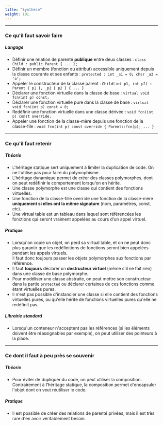 ```yaml
---
title: "Synthèse"
weight: 101
---
```


---

### Ce qu'il faut savoir faire

##### Langage

- Définir une relation de parenté **publique** entre deux classes : `class Child : public Parent { ... };`
- Définir un membre (fonction ou attribut) accessible uniquement depuis la classe courante et ses enfants : `protected : int _a1 = 0; char _a2 = 'a';`
- Appeler le constructeur de la classe parent : `Child(int p1, int p2) : Parent { p1 }, _p2 { p2 } { ... }`
- Déclarer une fonction virtuelle dans la classe de base : `virtual void fcn(int p) const;`
- Déclarer une fonction virtuelle pure dans la classe de base : `virtual void fcn(int p) const = 0;`
- Redéfinir une fonction virtuelle dans une classe dérivée : `void fcn(int p) const override;`
- Appeler une fonction de la classe-mère depuis une fonction de la classe-file : `void fcn(int p) const override { Parent::fcn(p); ... }`

---

### Ce qu'il faut retenir

##### Théorie

- L'héritage statique sert uniquement à limiter la duplication de code. On ne l'utilise pas pour faire du polymophisme.
- L'héritage dynamique permet de créer des classes polymorphes, dont on peut redéfinir le comportement lorsqu'on en hérite.
- Une classe polymorphe est une classe qui contient des fonctions virtuelles.
- Une fonction de la classe-fille override une fonction de la classe-mère **uniquement si elles ont la même signature** (nom, paramètres, const, etc).
- Une virtual table est un tableau dans lequel sont référencées les fonctions qui seront vraiment appelées au cours d'un appel virtuel.

##### Pratique

- Lorsqu'on copie un objet, on perd sa virtual table, et on ne peut donc plus garantir que les redéfinitions de fonctions seront bien appelées pendant les appels virtuels.\
Il faut donc toujours passer les objets polymorphes aux fonctions par référence.
- Il faut **toujours** déclarer un **destructeur virtuel** (même s'il ne fait rien) dans une classe de base polymorphe.
- Pour modéliser une classe abstraite, on peut mettre son constructeur dans la partie `protected` ou déclarer certaines de ces fonctions comme étant virtuelles pures.
- Il n'est pas possible d'instancier une classe si elle contient des fonctions virtuelles pures, ou qu'elle hérite de fonctions virtuelles pures qu'elle ne redéfinit pas.

##### Librairie standard

- Lorsqu'un conteneur n'acceptent pas les références (si les éléments doivent être réassignables par exemple), on peut utiliser des pointeurs à la place.

---

### Ce dont il faut à peu près se souvenir

##### Théorie

- Pour éviter de dupliquer du code, on peut utiliser la composition. Contrairement à l'héritage statique, la composition permet d'encapsuler l'objet dont on veut réutiliser le code. 

##### Pratique

- Il est possible de créer des relations de parenté privées, mais il est très rare d'en avoir véritablement besoin.